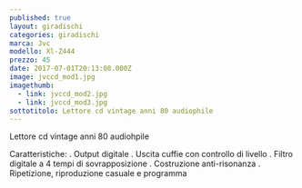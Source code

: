 ```yaml
---
published: true
layout: giradischi
categories: giradischi
marca: Jvc
modello: Xl-Z444
prezzo: 45
date: 2017-07-01T20:13:08.000Z
image: jvccd_mod1.jpg
imagethumb:
  - link: jvccd_mod2.jpg
  - link: jvccd_mod3.jpg
sottotitolo: Lettore cd vintage anni 80 audiophile
---
```

Lettore cd vintage anni 80 audiohpile

Caratteristiche:
. Output digitale
. Uscita cuffie con controllo di livello
. Filtro digitale a 4 tempi di sovrapposizione
. Costruzione anti-risonanza
. Ripetizione, riproduzione casuale e programma

